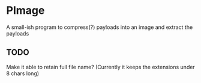 # PImage
A small-ish program to compress(?) payloads into an image and extract the payloads

## TODO
  Make it able to retain full file name? (Currently it keeps the extensions under 8 chars long)
